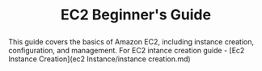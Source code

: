 # <p align="center">EC2 Beginner's Guide</p>

This guide covers the basics of Amazon EC2, including instance creation, configuration, and management.
For EC2 intance creation guide - [Ec2 Instance Creation](ec2 Instance/instance creation.md)
